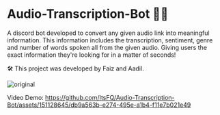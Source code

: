 # Audio-Transcription-Bot 🤖🎵

A discord bot developed to convert any given audio link into meaningful information. This information includes the transcription, sentiment, genre and number of words spoken all from the given audio. Giving users the exact information they're looking for in a matter of seconds!

🛠️ This project was developed by Faiz and Aadil. 

![original](https://github.com/ItsFQ/Audio-Transcription-Bot/assets/151128645/bb1c73b5-8c95-4c78-9920-a1ede4b42747)

Video Demo:
https://github.com/ItsFQ/Audio-Transcription-Bot/assets/151128645/db9a563b-e274-495e-a1b4-f11e7b021e49

